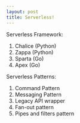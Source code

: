 ```yaml
---
layout: post
title: Serverless!
---
```

Serverless Framework:
1. Chalice (Python)
2. Zappa (Python)
3. Sparta (Go)
4. Apex (Go)

Serverless Patterns:
1. Command Pattern
2. Messaging Pattern
3. Legacy API wrapper
4. Fan-out pattern
5. Pipes and filters pattern
